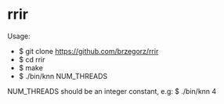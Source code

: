 # rrir

Usage:

- $ git clone https://github.com/brzegorz/rrir
- $ cd rrir
- $ make
- $ ./bin/knn NUM_THREADS

NUM_THREADS should be an integer constant, e.g:
$ ./bin/knn 4
